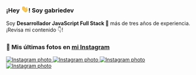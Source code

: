 <h3>¡Hey <img src="https://raw.githubusercontent.com/ABSphreak/ABSphreak/master/gifs/Hi.gif" width="20px" decondig="async">! Soy gabriedev</h3>

<p>Soy <strong>Desarrollador JavaScript Full Stack 🚀</strong> más de tres años de experiencia.<br />¡Revisa mi contenido 👇!</p>

### 📸 Mis últimas fotos en [mi Instagram](https://instagram.com/gabrie.dev)


<a href='https://instagram.com/p/C1UpuSGLQiG' target='_blank'>
  <img width='20%' src='https://instagram.fkiv2-1.fna.fbcdn.net/v/t51.2885-15/412513918_1325803934584302_4400498733289087214_n.jpg?stp=dst-jpg_e15&_nc_ht=instagram.fkiv2-1.fna.fbcdn.net&_nc_cat=106&_nc_ohc=hK4uoJiXAP0AX8brDYy&edm=APU89FABAAAA&ccb=7-5&oh=00_AfC792rOOkRRWvCL7DoRS74y7jqcbeGugu6QgtRYg8pYsQ&oe=659FA680&_nc_sid=bc0c2c' alt='Instagram photo' />
</a>
<a href='https://instagram.com/p/CzMY3lzxgmx' target='_blank'>
  <img width='20%' src='https://instagram.fkiv2-1.fna.fbcdn.net/v/t51.2885-15/398916226_819142863293745_2426123683154743297_n.webp?stp=dst-jpg_e35&_nc_ht=instagram.fkiv2-1.fna.fbcdn.net&_nc_cat=109&_nc_ohc=7sSpdH7RE-8AX87qVjM&edm=APU89FABAAAA&ccb=7-5&oh=00_AfBH_ReDHhft80jK0O8fiHCmOtYd17mkdeVdwbwr0Ut9Lg&oe=659E3B69&_nc_sid=bc0c2c' alt='Instagram photo' />
</a>
<a href='https://instagram.com/p/CygbQv4uqxM' target='_blank'>
  <img width='20%' src='https://instagram.fkiv2-1.fna.fbcdn.net/v/t51.2885-15/391525959_236593062741789_5868561716480810596_n.webp?stp=dst-jpg_e35&_nc_ht=instagram.fkiv2-1.fna.fbcdn.net&_nc_cat=109&_nc_ohc=MQo9QKEavxcAX9-UUAH&edm=APU89FABAAAA&ccb=7-5&oh=00_AfC8A8QmwHGQfGjHBskGuCZIH4PcrvgX4SPQXwbioa86RA&oe=659E4825&_nc_sid=bc0c2c' alt='Instagram photo' />
</a>
<a href='https://instagram.com/p/CxTmOF6vN8M' target='_blank'>
  <img width='20%' src='https://instagram.fkiv2-1.fna.fbcdn.net/v/t51.2885-15/378565944_323878180141713_8920720304536029091_n.jpg?stp=dst-jpg_e15&_nc_ht=instagram.fkiv2-1.fna.fbcdn.net&_nc_cat=109&_nc_ohc=-uO-8MWlVBkAX8kQwUy&edm=APU89FABAAAA&ccb=7-5&oh=00_AfAU59EXryB4xaVXGhsRVWC7R5fxiC5Sgu1iSluyzGK9Mw&oe=659F3498&_nc_sid=bc0c2c' alt='Instagram photo' />
</a>
